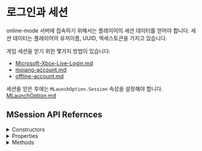 # 로그인과 세션

online-mode 서버에 접속하기 위해서는 플레이어의 세션 데이터를 얻어야 합니다. 세션 데이터는 플레이어의 유저이름, UUID, 엑세스토큰을 가지고 있습니다.

게임 세션을 얻기 위한 몇가지 방법이 있습니다:

* [Microsoft-Xbox-Live-Login.md](Microsoft-Xbox-Live-Login.md "mention")
* [mojang-account.md](mojang-account.md "mention")
* [offline-account.md](offline-account.md "mention")

세션을 얻은 후에는 `MLaunchOption.Session` 속성을 설정해야 합니다. [MLaunchOption.md](../getting-started/MLaunchOption.md "mention")

## MSession API Refernces

<details>

<summary>Constructors</summary>

#### public MSession()

Creates an empty session.

#### public MSession(string username, string accesstoken, string uuid)

Creates an MSession with the specified Username, AccessToken, and UUID properties.

</details>

<details>

<summary>Properties</summary>

#### Username

_Type: string_

#### UUID

_Type: string_

#### AccessToken

_Type: string_

#### ClientToken

_Type: string_

</details>

<details>

<summary>Methods</summary>

#### public bool CheckIsValid()

Return true if `Username`, `AccessToken`, `UUID` is not null or empty.

#### public static MSession GetOfflineSession(string username)

Creates a new MSession and returns it. `Username=username`, `AccessToken="access_token"`, `UUID="user_uuid"`

</details>
